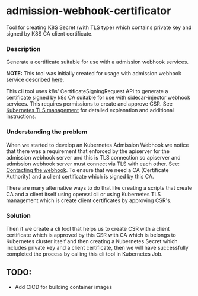 # admission-webhook-certificator
Tool for creating K8S Secret (with TLS type) which contains private key and signed by K8S CA client certificate.

### Description
Generate a certificate suitable for use with a admission webhook services.

**NOTE:** This tool was initially created for usage with admission webhook service described [here](https://github.com/ealebed/token-injector).

This cli tool uses k8s' CertificateSigningRequest API to generate a certificate signed by k8s CA suitable for use with sidecar-injector webhook services. This requires permissions to create and approve CSR. See [Kubernetes TLS management](https://kubernetes.io/docs/tasks/tls/managing-tls-in-a-cluster/) for detailed explanation and additional instructions.

### Understanding the problem 
When we started to develop an Kubernetes Admission Webhook we notice that there was a requirement that enforced by the apiserver for the admission webhook server and this is TLS connection so apiserver and admission webhook server must connect via TLS with each other. See: [Contacting the webhook](https://kubernetes.io/docs/reference/access-authn-authz/extensible-admission-controllers/#contacting-the-webhook). To ensure that we need a CA (Certificate Authority) and a client certificate which is signed by this CA. 

There are many alternative ways to do that like creating a scripts that create CA and a client itself using openssl cli or using Kubernetes TLS management which is create client certificates by approving CSR's. 

### Solution 
Then if we create a cli tool that helps us to create CSR with a client certificate which is approved by this CSR with CA which is belongs to Kubernetes cluster itself and then creating a Kubernetes Secret which includes private key and a client certificate, then we will have successfully completed the process by calling this cli tool in Kubernetes Job.

## TODO:
- Add CICD for building container images
